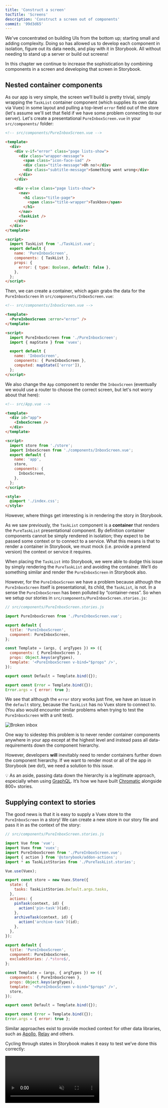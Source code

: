 ```yaml
---
title: 'Construct a screen'
tocTitle: 'Screens'
description: 'Construct a screen out of components'
commit: '99d3d65'
---
```


We've concentrated on building UIs from the bottom up; starting small and adding complexity. Doing so has allowed us to develop each component in isolation, figure out its data needs, and play with it in Storybook. All without needing to stand up a server or build out screens!

In this chapter we continue to increase the sophistication by combining components in a screen and developing that screen in Storybook.

## Nested container components

As our app is very simple, the screen we’ll build is pretty trivial, simply wrapping the `TaskList` container component (which supplies its own data via Vuex) in some layout and pulling a top-level `error` field out of the store (let's assume we'll set that field if we have some problem connecting to our server). Let's create a presentational `PureInboxScreen.vue` in your `src/components/` folder:

```html
<!-- src/components/PureInboxScreen.vue -->

<template>
  <div>
    <div v-if="error" class="page lists-show">
      <div class="wrapper-message">
        <span class="icon-face-sad" />
        <div class="title-message">Oh no!</div>
        <div class="subtitle-message">Something went wrong</div>
      </div>
    </div>

    <div v-else class="page lists-show">
      <nav>
        <h1 class="title-page">
          <span class="title-wrapper">Taskbox</span>
        </h1>
      </nav>
      <TaskList />
    </div>
  </div>
</template>

<script>
  import TaskList from './TaskList.vue';
  export default {
    name: 'PureInboxScreen',
    components: { TaskList },
    props: {
      error: { type: Boolean, default: false },
    },
  };
</script>
```

Then, we can create a container, which again grabs the data for the `PureInboxScreen` in `src/components/InboxScreen.vue`:

```html
<!-- src/components/InboxScreen.vue -->

<template>
  <PureInboxScreen :error="error" />
</template>

<script>
  import PureInboxScreen from './PureInboxScreen';
  import { mapState } from 'vuex';

  export default {
    name: 'InboxScreen',
    components: { PureInboxScreen },
    computed: mapState(['error']),
  };
</script>
```

We also change the `App` component to render the `InboxScreen` (eventually we would use a router to choose the correct screen, but let's not worry about that here):

```html
<!-- src/App.vue -->

<template>
  <div id="app">
    <InboxScreen />
  </div>
</template>

<script>
  import store from './store';
  import InboxScreen from './components/InboxScreen.vue';
  export default {
    name: 'app',
    store,
    components: {
      InboxScreen,
    },
  };
</script>

<style>
  @import './index.css';
</style>
```

However, where things get interesting is in rendering the story in Storybook.

As we saw previously, the `TaskList` component is a **container** that renders the `PureTaskList` presentational component. By definition container components cannot be simply rendered in isolation; they expect to be passed some context or to connect to a service. What this means is that to render a container in Storybook, we must mock (i.e. provide a pretend version) the context or service it requires.

When placing the `TaskList` into Storybook, we were able to dodge this issue by simply rendering the `PureTaskList` and avoiding the container. We'll do something similar and render the `PureInboxScreen` in Storybook also.

However, for the `PureInboxScreen` we have a problem because although the `PureInboxScreen` itself is presentational, its child, the `TaskList`, is not. In a sense the `PureInboxScreen` has been polluted by “container-ness”. So when we setup our stories in `src/components/PureInboxScreen.stories.js`:

```javascript
// src/components/PureInboxScreen.stories.js

import PureInboxScreen from './PureInboxScreen.vue';

export default {
  title: 'PureInboxScreen',
  component: PureInboxScreen,
};

const Template = (args, { argTypes }) => ({
  components: { PureInboxScreen },
  props: Object.keys(argTypes),
  template: '<PureInboxScreen v-bind="$props" />',
});

export const Default = Template.bind({});

export const Error = Template.bind({});
Error.args = { error: true };
```

We see that although the `error` story works just fine, we have an issue in the `default` story, because the `TaskList` has no Vuex store to connect to. (You also would encounter similar problems when trying to test the `PureInboxScreen` with a unit test).

![Broken inbox](/intro-to-storybook/broken-inboxscreen-vue.png)

One way to sidestep this problem is to never render container components anywhere in your app except at the highest level and instead pass all data-requirements down the component hierarchy.

However, developers **will** inevitably need to render containers further down the component hierarchy. If we want to render most or all of the app in Storybook (we do!), we need a solution to this issue.

<div class="aside">
💡 As an aside, passing data down the hierarchy is a legitimate approach, especially when using <a href="http://graphql.org/">GraphQL</a>. It’s how we have built <a href="https://www.chromatic.com">Chromatic</a> alongside 800+ stories.
</div>

## Supplying context to stories

The good news is that it is easy to supply a Vuex store to the `PureInboxScreen` in a story! We can create a new store in our story file and pass it in as the context of the story:

```javascript
// src/components/PureInboxScreen.stories.js

import Vue from 'vue';
import Vuex from 'vuex';
import PureInboxScreen from './PureInboxScreen.vue';
import { action } from '@storybook/addon-actions';
import * as TaskListStories from './PureTaskList.stories';

Vue.use(Vuex);

export const store = new Vuex.Store({
  state: {
    tasks: TaskListStories.Default.args.tasks,
  },
  actions: {
    pinTask(context, id) {
      action('pin-task')(id);
    },
    archiveTask(context, id) {
      action('archive-task')(id);
    },
  },
});

export default {
  title: 'PureInboxScreen',
  component: PureInboxScreen,
  excludeStories: /.*store$/,
};

const Template = (args, { argTypes }) => ({
  components: { PureInboxScreen },
  props: Object.keys(argTypes),
  template: '<PureInboxScreen v-bind="$props" />',
  store,
});

export const Default = Template.bind({});

export const Error = Template.bind({});
Error.args = { error: true };
```

Similar approaches exist to provide mocked context for other data libraries, such as [Apollo](https://www.npmjs.com/package/apollo-storybook-decorator), [Relay](https://github.com/orta/react-storybooks-relay-container) and others.

Cycling through states in Storybook makes it easy to test we’ve done this correctly:

<video autoPlay muted playsInline loop >

  <source
    src="/intro-to-storybook/finished-inboxscreen-states.mp4"
    type="video/mp4"
  />
</video>

## Component-Driven Development

We started from the bottom with `Task`, then progressed to `TaskList`, now we’re here with a whole screen UI. Our `InboxScreen` accommodates a nested container component and includes accompanying stories.

<video autoPlay muted playsInline loop style="width:480px; height:auto; margin: 0 auto;">
  <source
    src="/intro-to-storybook/component-driven-development-optimized.mp4"
    type="video/mp4"
  />
</video>

[**Component-Driven Development**](https://www.componentdriven.org/) allows you to gradually expand complexity as you move up the component hierarchy. Among the benefits are a more focused development process and increased coverage of all possible UI permutations. In short, CDD helps you build higher-quality and more complex user interfaces.

We’re not done yet - the job doesn't end when the UI is built. We also need to ensure that it remains durable over time.

<div class="aside">
💡 Don't forget to commit your changes with git!
</div>
